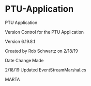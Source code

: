 # PTU-Application
PTU Application

Version Control for the PTU Application

Version 6.19.8.1

Created by Rob Schwartz on 2/18/19

Date				Change Made

2/18/19				Updated EventStreamMarshal.cs

MARTA
